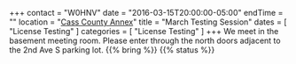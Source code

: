 +++
contact = "W0HNV"
date = "2016-03-15T20:00:00-05:00"
endTime = ""
location = "[Cass County Annex](/places/cass-county-annex/)"
title = "March Testing Session"
dates = [ "License Testing" ]
categories = [ "License Testing" ]
+++
We meet in the basement meeting room. Please enter through the north
doors adjacent to the 2nd Ave S parking lot.
{{% bring %}}
{{% status %}}
